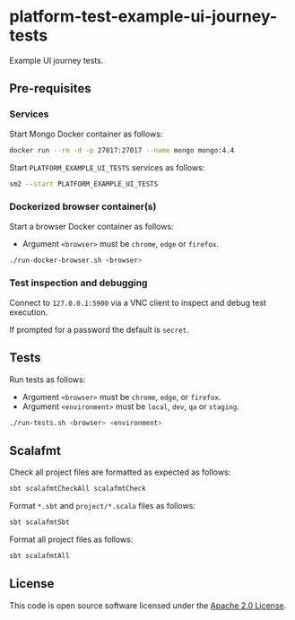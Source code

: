 # platform-test-example-ui-journey-tests

Example UI journey tests.

## Pre-requisites

### Services

Start Mongo Docker container as follows:

```bash
docker run --rm -d -p 27017:27017 --name mongo mongo:4.4
```

Start `PLATFORM_EXAMPLE_UI_TESTS` services as follows:

```bash
sm2 --start PLATFORM_EXAMPLE_UI_TESTS
```

### Dockerized browser container(s)

Start a browser Docker container as follows:

* Argument `<browser>` must be `chrome`, `edge` or `firefox`.

```bash
./run-docker-browser.sh <browser>
```

### Test inspection and debugging

Connect to `127.0.0.1:5900` via a VNC client to inspect and debug test execution.

If prompted for a password the default is `secret`.

## Tests

Run tests as follows:

* Argument `<browser>` must be `chrome`, `edge`, or `firefox`.
* Argument `<environment>` must be `local`, `dev`, `qa` or `staging`.

```bash
./run-tests.sh <browser> <environment>
```

## Scalafmt

Check all project files are formatted as expected as follows:

```bash
sbt scalafmtCheckAll scalafmtCheck
```

Format `*.sbt` and `project/*.scala` files as follows:

```bash
sbt scalafmtSbt
```

Format all project files as follows:

```bash
sbt scalafmtAll
```

## License

This code is open source software licensed under the [Apache 2.0 License]("http://www.apache.org/licenses/LICENSE-2.0.html").
